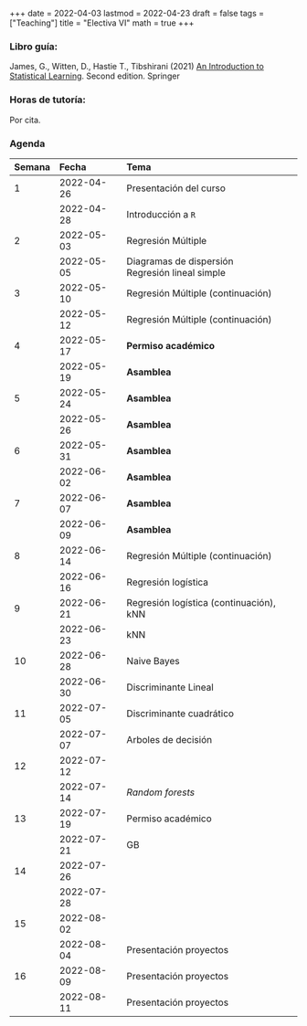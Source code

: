 +++
date      = 2022-04-03
lastmod   = 2022-04-23
draft     = false
tags      = ["Teaching"]
title     = "Electiva VI"
math      = true
+++

### Libro guía:

James, G.,  Witten, D., Hastie T., Tibshirani (2021) [An Introduction to Statistical Learning](https://hastie.su.domains/ISLR2/ISLRv2_website.pdf). Second edition. Springer

 
### Horas de tutoría: 

Por cita.

### Agenda


|Semana |Fecha      |Tema                   |
|:------|:----------|:----------------------|
|1      |2022-04-26 |Presentación del curso |
|&nbsp; |2022-04-28 | Introducción a `R`    |
|2      |2022-05-03 | Regresión Múltiple   |
|&nbsp; |2022-05-05 | Diagramas de dispersión <br> Regresión lineal simple |
|3      |2022-05-10 | Regresión Múltiple (continuación) |
|&nbsp; |2022-05-12 | Regresión Múltiple (continuación) |
|4      |2022-05-17 | **Permiso académico** |
|&nbsp; |2022-05-19 | **Asamblea** |
|5      |2022-05-24 | **Asamblea** |
|&nbsp; |2022-05-26 | **Asamblea** |
|6      |2022-05-31 | **Asamblea** |
|&nbsp; |2022-06-02 | **Asamblea** |
|7      |2022-06-07 | **Asamblea**|
|&nbsp; |2022-06-09 | **Asamblea**|
|8      |2022-06-14 | Regresión Múltiple (continuación)|
|&nbsp; |2022-06-16 | Regresión logística |
|9      |2022-06-21 | Regresión logística (continuación), kNN  |
|&nbsp; |2022-06-23 | kNN|
|10     |2022-06-28 | Naive Bayes  |
|&nbsp; |2022-06-30 | Discriminante Lineal |
|11     |2022-07-05 | Discriminante cuadrático  |
|&nbsp; |2022-07-07 | Arboles de decisión     |
|12     |2022-07-12 |&nbsp;                 |
|&nbsp; |2022-07-14 | *Random forests*                 |
|13     |2022-07-19 | Permiso académico                 |
|&nbsp; |2022-07-21 | GB                 |
|14     |2022-07-26 |&nbsp;                 |
|&nbsp; |2022-07-28 |&nbsp;                 |
|15     |2022-08-02 |&nbsp;                 |
|&nbsp; |2022-08-04 | Presentación proyectos                 |
|16     |2022-08-09 | Presentación proyectos                 |
|&nbsp; |2022-08-11 | Presentación proyectos                 |
